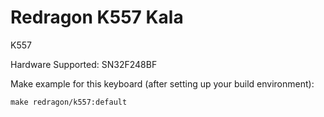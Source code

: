 # Redragon K557 Kala

K557

Hardware Supported: SN32F248BF

Make example for this keyboard (after setting up your build environment):

    make redragon/k557:default
    
